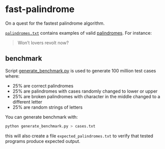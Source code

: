 # fast-palindrome
On a quest for the fastest palindrome algorithm.

[`palindromes.txt`](https://github.com/msztylko/fast-palindrome) contains examples of valid [palindromes](https://en.wikipedia.org/wiki/Palindrome). For instance:
> Won’t lovers revolt now?

## benchmark

Script [generate_benchmark.py](https://github.com/msztylko/fast-palindrome/blob/master/generate_benchmark.py) is used to generate 100 million test cases where:
 - 25% are correct palindromes
 - 25% are palindromes with cases randomly changed to lower or upper
 - 25% are broken palindromes with character in the middle changed to a different letter
 - 25% are random strings of letters

You can generate benchmark with:

```bash
python generate_benchmark.py > cases.txt
```
this will also create a file `expected_palindromes.txt` to verify that tested programs produce expected output.
